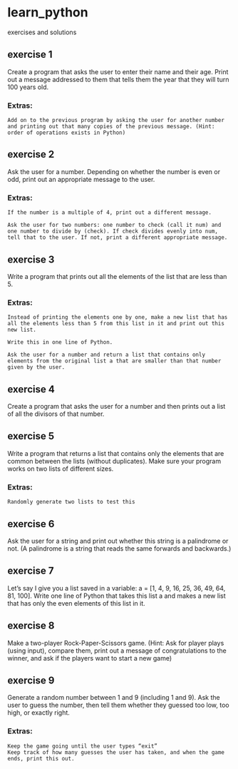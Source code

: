 # learn_python
exercises and solutions

## exercise 1
Create a program that asks the user to enter their name and their age. Print out a message addressed to them that tells them the year that they will turn 100 years old.

### Extras:

    Add on to the previous program by asking the user for another number and printing out that many copies of the previous message. (Hint: order of operations exists in Python)

## exercise 2
Ask the user for a number. Depending on whether the number is even or odd, print out an appropriate message to the user.

### Extras:

    If the number is a multiple of 4, print out a different message.
    
    Ask the user for two numbers: one number to check (call it num) and one number to divide by (check). If check divides evenly into num, tell that to the user. If not, print a different appropriate message.

## exercise 3
Write a program that prints out all the elements of the list that are less than 5.

### Extras:

    Instead of printing the elements one by one, make a new list that has all the elements less than 5 from this list in it and print out this new list.

    Write this in one line of Python.

    Ask the user for a number and return a list that contains only elements from the original list a that are smaller than that number given by the user.

## exercise 4
Create a program that asks the user for a number and then prints out a list of all the divisors of that number.

## exercise 5
Write a program that returns a list that contains only the elements that are common between the lists (without duplicates). Make sure your program works on two lists of different sizes.

### Extras:

    Randomly generate two lists to test this

## exercise 6
Ask the user for a string and print out whether this string is a palindrome or not. (A palindrome is a string that reads the same forwards and backwards.)

## exercise 7
Let’s say I give you a list saved in a variable: a = [1, 4, 9, 16, 25, 36, 49, 64, 81, 100]. Write one line of Python that takes this list a and makes a new list that has only the even elements of this list in it.

## exercise 8
Make a two-player Rock-Paper-Scissors game. (Hint: Ask for player plays (using input), compare them, print out a message of congratulations to the winner, and ask if the players want to start a new game)

## exercise 9
Generate a random number between 1 and 9 (including 1 and 9). Ask the user to guess the number, then tell them whether they guessed too low, too high, or exactly right.

### Extras:

    Keep the game going until the user types “exit”
    Keep track of how many guesses the user has taken, and when the game ends, print this out.

